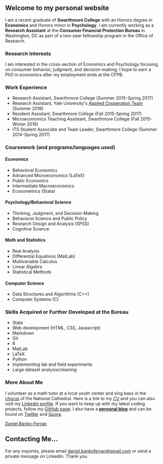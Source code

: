 

## Welcome to my personal website

I am a recent graduate of **Swarthmore College** with an Honors degree in **Economics** and Honors minor in **Psychology**.
I am currently  working as a **Research Assistant** at the **Consumer Financial Protection Bureau** in Washington, DC as part of a two-year fellowship program in the Office of Research.

### Research Interests

I am interested in the cross-section of Economics and Psychology focusing on consumer behavior, judgment, and decision-making. I hope to earn a PhD in economics after my employment ends at the CFPB.

### Work Experience
- Research Assistant, Swarthmore College (Summer 2015-Spring 2017)
- Research Assistant, Yale University's [Applied Cooperation Team](https://act.yale.edu/people) (Summer 2016)
- Resident Assistant, Swarthmore College (Fall 2015-Spring 2017)
- Microeconomics Teaching Assistant, Swarthmore College (Fall 2015-Winter 2016)
- ITS Student Associate and Team Leader, Swarthmore College (Summer 2014-Spring 2017)

### Coursework (and programs/languages used)

#### Economics
- Behavioral Economics
- Advanced Microeconomics (LaTeX)
- Public Economics
- Intermediate Macroeconomics
- Econometrics (Stata)

#### Psychology/Behavioral Science
- Thinking, Judgment, and Decision-Making
- Behavioral Science and Public Policy
- Research Design and Analysis (SPSS)
- Cognitive Science

#### Math and Statistics
- Real Analysis
- Differential Equations (MatLab)
- Multivariable Calculus
- Linear Algebra
- Statistical Methods

#### Computer Science
- Data Structures and Algorithms (C++)
- Computer Systems (C)

### Skills Acquired or Further Developed at the Bureau
- Stata
- Web development (HTML, CSS, Javascript)
- Markdown
- Git
- R
- MatLab
- LaTeX
- Python
- Implementing lab and field experiments
- Large dataset analysis/cleaning

### More About Me

I volunteer as a math tutor at a local youth center and sing bass in the [chorus]((http://www.cathedralchoralsociety.org/cathedral-choral-society)) of the National Cathedral. Here is a link to my [CV](https://www.dropbox.com/s/rok02wsilwfyr9w/dbankoResume.docx?dl=0) and you can also visit my [Linkedin profile](https://www.linkedin.com/in/daniel-banko/). If you want to keep up with my latest coding projects, follow my [GitHub page](https://github.com/danielbanko). I also have a **[personal blog](https://danielbanko.wordpress.com/)** and can be found on [Twitter](https://twitter.com/Banjodan2) and [Quora](https://www.quora.com/profile/Daniel-Banko).

<script type="text/javascript" src="https://platform.linkedin.com/badges/js/profile.js" async defer></script>
<p>
<div class="LI-profile-badge"  data-version="v1" data-size="medium" data-locale="en_US" data-type="horizontal" data-theme="light" data-vanity="daniel-banko-ferran-4584b951"><a class="LI-simple-link" href='https://www.linkedin.com/in/daniel-banko-ferran-4584b951?trk=profile-badge'>Daniel Banko-Ferran</a></div>
</p>

## Contacting Me...
For any inquiries, please email <a href="mailto:daniel.bankoferran@gmail.com?" target="_top">daniel.bankoferran@gmail.com</a> or send a private message on Linkedin. Thank you.
